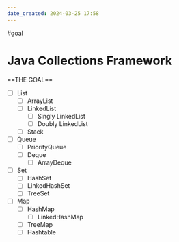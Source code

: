 ```yaml
---
date_created: 2024-03-25 17:58
---
```

#goal

# Java Collections Framework

==THE GOAL==

- [ ] List
	- [ ] ArrayList
	- [ ] LinkedList
		- [ ] Singly LinkedList
		- [ ] Doubly LinkedList
	- [ ] Stack
- [ ] Queue
	- [ ] PriorityQueue
	- [ ] Deque
		- [ ] ArrayDeque
- [ ] Set
	- [ ] HashSet
	- [ ] LinkedHashSet
	- [ ] TreeSet
- [ ] Map
	- [ ] HashMap
		- [ ] LinkedHashMap
	- [ ] TreeMap
	- [ ] Hashtable